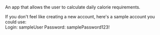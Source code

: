 An app that allows the user to calculate daily calorie requirements.


If you don't feel like creating a new account, here's a sample account you could use:
<br/>
Login: sampleUser
Password: samplePassword123!
